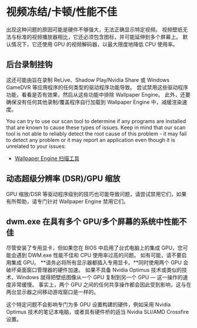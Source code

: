 # 视频冻结/卡顿/性能不佳

出现这种问题的原因可能是硬件不够强大，无法正确显示特定视频。 视频壁纸无法与标准的视频播放器相比，它还必须包含图标，并可能延伸到多个屏幕上。 默认情况下，它还使用 GPU 的视频解码器，以最大限度地降低 CPU 使用率。

## 后台录制挂钩
这还可能由旨在录制 ReLive、Shadow Play/Nvidia Share 或 Windows GameDVR 等应用程序的任何类型的驱动程序功能导致。 尝试禁用这些驱动程序功能，看看是否有效果，然后从这些功能中排除 Wallpaper Engine。 此外，还要确保没有任何其他录制/覆盖程序自行加载到 Wallpaper Engine 中，减缓渲染速度。

You can try to use our scan tool to determine if any programs are installed that are known to cause these types of issues. Keep in mind that our scan tool is not able to reliably detect the root cause of this problem - it may fail to detect any problem or it may report an application even though it is unrelated to your issues:

* [Wallpaper Engine 扫描工具](/debug/scantool.html)

## 动态超级分辨率 (DSR)/GPU 缩放
GPU 缩放/DSR 等驱动程序级别的技巧也可能导致问题，请尝试禁用它们，如果有所帮助，请专门针对 Wallpaper Engine 禁用它们。

## dwm.exe 在具有多个 GPU/多个屏幕的系统中性能不佳
尽管安装了专用显卡，但如果您在 BIOS 中启用了台式电脑上的集成 GPU，您可能会遇到 DWM.exe 性能不佳和 CPU 使用率过高的问题。 如有可能，请不要启用集成 GPU。 **请务必将所有显示器都插入专用显卡。**同时使用两个 GPU 会破坏桌面窗口管理器的硬件加速。  如果不具备 Nvidia Optimus 技术或类似的技术，Windows 就得把壁纸图像从一个 GPU 复制到另一个 GPU — 这一操作的速度非常缓慢。 事实上，两个 GPU 之间的任何共享操作都会因此受到影响，这与在两台显示器之间移动游戏窗口是一样的。

这个特定问题不会影响专门为多 GPU 设置构建的硬件，例如采用 Nvidia Optimus 技术的笔记本电脑，或者具有硬件桥的适当 Nvidia SLI/AMD Crossfire 设置。
